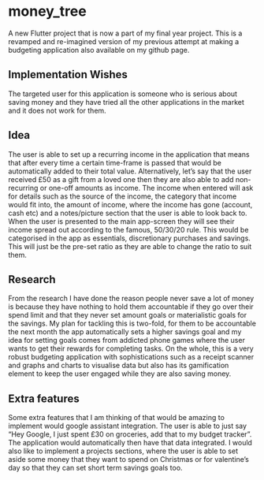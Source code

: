 # money_tree

A new Flutter project that is now a part of my final year project. This is a revamped and re-imagined version of my previous attempt at making a budgeting application also available on my github page.

## Implementation Wishes

The targeted user for this application is someone who is serious about saving money and they have tried all the other applications in the market and it does not work for them. 

## Idea
The user is able to set up a recurring income in the application that means that after every time a certain time-frame is passed that would be automatically added to their total value. Alternatively, let’s say that the user received £50 as a gift from a loved one then they are also able to add non-recurring or one-off amounts as income. The income when entered will ask for details such as the source of the income, the category that income would fit into, the amount of income, where the income has gone (account, cash etc) and a notes/picture section that the user is able to look back to. When the user is presented to the main app-screen they will see their income spread out according to the famous, 50/30/20 rule. This would be categorised in the app as essentials, discretionary purchases and savings. This will just be the pre-set ratio as they are able to change the ratio to suit them. 

## Research
From the research I have done the reason people never save a lot of money is because they have nothing to hold them accountable if they go over their spend limit and that they never set amount goals or materialistic goals for the savings. My plan for tackling this is two-fold, for them to be accountable the next month the app automatically sets a higher savings goal and my idea for setting goals comes from addicted phone games where the user wants to get their rewards for completing tasks. On the whole, this is a very robust budgeting application with sophistications such as a receipt scanner and graphs and charts to visualise data but also has its gamification element to keep the user engaged while they are also saving money.

## Extra features
Some extra features that I am thinking of that would be amazing to implement would google assistant integration. The user is able to just say “Hey Google, I just spent £30 on groceries, add that to my budget tracker”. The application would automatically then have that data integrated. I would also like to implement a projects sections, where the user is able to set aside some money that they want to spend on Christmas or for valentine’s day so that they can set short term savings goals too.
